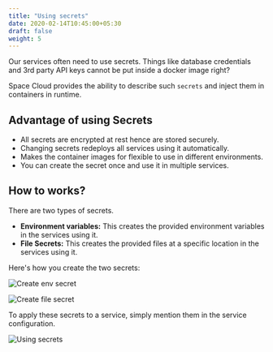 ```yaml
---
title: "Using secrets"
date: 2020-02-14T10:45:00+05:30
draft: false
weight: 5
---
```


Our services often need to use secrets. Things like database credentials and 3rd party API keys cannot be put inside a docker image right?

Space Cloud provides the ability to describe such `secrets` and inject them in containers in runtime. 

## Advantage of using Secrets

- All secrets are encrypted at rest hence are stored securely.
- Changing secrets redeploys all services using it automatically.
- Makes the container images for flexible to use in different environments.
- You can create the secret once and use it in multiple services.

## How to works?

There are two types of secrets.
- **Environment variables:** This creates the provided environment variables in the services using it.
- **File Secrets:** This creates the provided files at a specific location in the services using it.

Here's how you create the two secrets:

![Create env secret](/images/screenshots/create-env-secret.png)

![Create file secret](/images/screenshots/create-file-secret.png)

To apply these secrets to a service, simply mention them in the service configuration.

![Using secrets](/images/screenshots/using-secrets.png)
